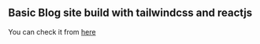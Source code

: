 ## Basic Blog site build with tailwindcss and reactjs

You can check it from [here](https://blog-baboci.herokuapp.com/)
